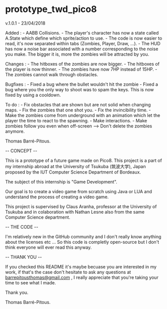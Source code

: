 # prototype_twd_pico8


v.1.0.1 - 23/04/2018

Added : - AABB Collisions.
	- The player's character has now a state called A.State which define which 		sprite/action to use.
	- The code is now easier to read, it's now separated within tabs (Zombies, Player, 		Draw, ...).
	- The HUD has now a noise bar associated with a number corresponding to the noise 		you make. The bigger it is, more the zombies will be attracted by you.

Changes : - The hitboxes of the zombies are now bigger.
	  - The hitboxes of the player is now thinner.
	  - The zombies have now 7HP instead of 15HP.
	  - The zombies cannot walk through obstacles.

Bugfixes : - Fixed a bug where the bullet wouldn't hit the zombie
	   - Fixed a bug where you the only way to shoot was to spam the keys. This is now 		   fixed by using a cooldown.

To do : - Fix obstacles that are shown but are not solid when changing maps.
	- Fix the zombies that one shot you.
	- Fix the invincibility time.
	- Make the zombies come from underground with an animation which let the player
	the time to react to the spawning.
	- Make interactions.
	- Make zombies follow you even when off-screen --> Don't delete the zombies anymore.


Thomas Barré-Pitous.


-- CONCEPT --

This is a prototype of a future game made on Pico8.
This project is a part of my internship abroad at the University of Tsukuba (筑波大学), Japan proposed by the IUT Computer Science Department of Bordeaux.

The subject of this internship is "Game Development". 

Our goal is to create a video game from scratch using Java or LUA and understand the process of creating a video game.

This project is supervised by Claus Aranha, professor at the University of Tsukuba and in colaboration with Nathan Lesne also from the same Computer Science department.

-- THE CODE --

I'm relatively new in the GitHub community and I don't really know anything about the licenses etc ...
So this code is completly open-source but I don't think everyone will ever read this anyway.

-- THANK YOU --

If you checked this README it's maybe becuase you are interested in my work, if that's the case don't hesitate to ask any questions at barrepitousthomas@gmail.com , I really appreciate that you're taking your time to see what I made.

Thank you.

Thomas Barré-Pitous.
